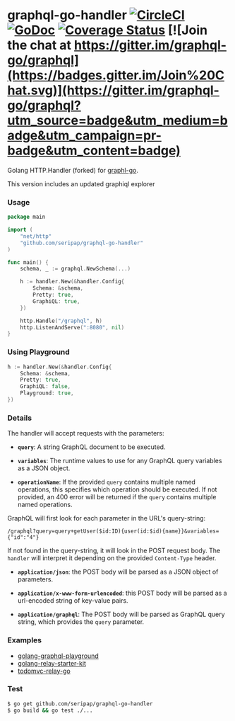 # graphql-go-handler [![CircleCI](https://circleci.com/gh/graphql-go/handler.svg?style=svg)](https://circleci.com/gh/graphql-go/handler) [![GoDoc](https://godoc.org/graphql-go/handler?status.svg)](https://godoc.org/github.com/seripap/graphql-go-handler) [![Coverage Status](https://coveralls.io/repos/graphql-go/handler/badge.svg?branch=master&service=github)](https://coveralls.io/github/graphql-go/handler?branch=master) [![Join the chat at https://gitter.im/graphql-go/graphql](https://badges.gitter.im/Join%20Chat.svg)](https://gitter.im/graphql-go/graphql?utm_source=badge&utm_medium=badge&utm_campaign=pr-badge&utm_content=badge)


Golang HTTP.Handler (forked) for [graphl-go](https://github.com/graphql-go/graphql).

This version includes an updated graphiql explorer

### Usage

```go
package main

import (
	"net/http"
	"github.com/seripap/graphql-go-handler"
)

func main() {
	schema, _ := graphql.NewSchema(...)

	h := handler.New(&handler.Config{
		Schema: &schema,
		Pretty: true,
		GraphiQL: true,
	})

	http.Handle("/graphql", h)
	http.ListenAndServe(":8080", nil)
}
```

### Using Playground
```go
h := handler.New(&handler.Config{
	Schema: &schema,
	Pretty: true,
	GraphiQL: false,
	Playground: true,
})
```

### Details

The handler will accept requests with
the parameters:

  * **`query`**: A string GraphQL document to be executed.

  * **`variables`**: The runtime values to use for any GraphQL query variables
    as a JSON object.

  * **`operationName`**: If the provided `query` contains multiple named
    operations, this specifies which operation should be executed. If not
    provided, an 400 error will be returned if the `query` contains multiple
    named operations.

GraphQL will first look for each parameter in the URL's query-string:

```
/graphql?query=query+getUser($id:ID){user(id:$id){name}}&variables={"id":"4"}
```

If not found in the query-string, it will look in the POST request body.
The `handler` will interpret it
depending on the provided `Content-Type` header.

  * **`application/json`**: the POST body will be parsed as a JSON
    object of parameters.

  * **`application/x-www-form-urlencoded`**: this POST body will be
    parsed as a url-encoded string of key-value pairs.

  * **`application/graphql`**: The POST body will be parsed as GraphQL
    query string, which provides the `query` parameter.


### Examples
- [golang-graphql-playground](https://github.com/graphql-go/playground)
- [golang-relay-starter-kit](https://github.com/sogko/golang-relay-starter-kit)
- [todomvc-relay-go](https://github.com/sogko/todomvc-relay-go)

### Test
```bash
$ go get github.com/seripap/graphql-go-handler
$ go build && go test ./...
